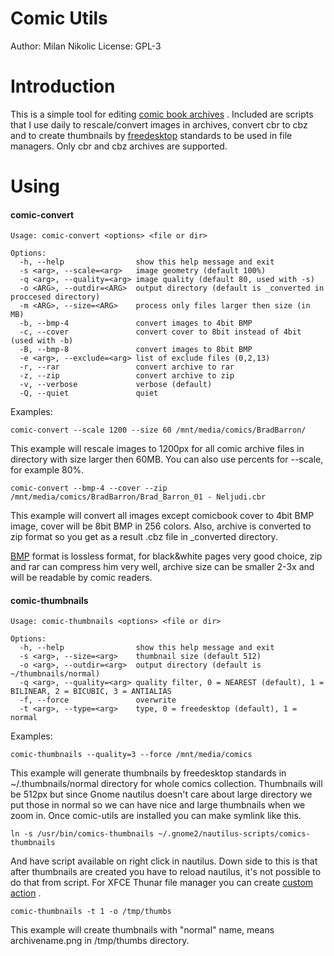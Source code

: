 Comic Utils
===========

Author: Milan Nikolic 
License: GPL-3

Introduction
============

This is a simple tool for editing [comic book archives](http://en.wikipedia.org/wiki/Comic_Book_Archive_file) .
Included are scripts that I use daily to rescale/convert images in archives, convert cbr to cbz and to create thumbnails by [freedesktop](http://www.freedesktop.org/wiki/) standards to be used in file managers.
Only cbr and cbz archives are supported.

Using
=====

#### comic-convert

    Usage: comic-convert <options> <file or dir>

    Options:
      -h, --help                show this help message and exit
      -s <arg>, --scale=<arg>   image geometry (default 100%)
      -q <arg>, --quality=<arg> image quality (default 80, used with -s)
      -o <ARG>, --outdir=<ARG>  output directory (default is _converted in proccesed directory)
      -m <ARG>, --size=<ARG>    process only files larger then size (in MB)
      -b, --bmp-4               convert images to 4bit BMP
      -c, --cover               convert cover to 8bit instead of 4bit (used with -b)
      -B, --bmp-8               convert images to 8bit BMP
      -e <arg>, --exclude=<arg> list of exclude files (0,2,13)
      -r, --rar                 convert archive to rar
      -z, --zip                 convert archive to zip
      -v, --verbose             verbose (default)
      -Q, --quiet               quiet

Examples:

    comic-convert --scale 1200 --size 60 /mnt/media/comics/BradBarron/

This example will rescale images to 1200px for all comic archive files in directory with size larger then 60MB. You can also use percents for --scale, for example 80%.

    comic-convert --bmp-4 --cover --zip /mnt/media/comics/BradBarron/Brad_Barron_01 - Neljudi.cbr

This example will convert all images except comicbook cover to 4bit BMP image, cover will be 8bit BMP in 256 colors. Also, archive is converted to zip format so you get as a result .cbz file in _converted directory.

[BMP](http://en.wikipedia.org/wiki/BMP_file_format) format is lossless format, for black&white pages very good choice, zip and rar can compress him very well, archive size can be smaller 2-3x and will be readable by comic readers.


#### comic-thumbnails

    Usage: comic-thumbnails <options> <file or dir>

    Options:
      -h, --help                show this help message and exit
      -s <arg>, --size=<arg>    thumbnail size (default 512)
      -o <arg>, --outdir=<arg>  output directory (default is ~/thumbnails/normal)
      -q <arg>, --quality=<arg> quality filter, 0 = NEAREST (default), 1 = BILINEAR, 2 = BICUBIC, 3 = ANTIALIAS
      -f, --force               overwrite
      -t <arg>, --type=<arg>    type, 0 = freedesktop (default), 1 = normal

Examples:

    comic-thumbnails --quality=3 --force /mnt/media/comics

This example will generate thumbnails by freedesktop standards in ~/.thumbnails/normal directory for whole comics collection.
Thumbnails will be 512px but since Gnome nautilus doesn't care about large directory we put those in normal so we can have nice and large thumbnails when we zoom in. Once comic-utils are installed you can make symlink like this.

    ln -s /usr/bin/comics-thumbnails ~/.gnome2/nautilus-scripts/comics-thumbnails

And have script available on right click in nautilus. Down side to this is that after thumbnails are created you have to reload nautilus, it's not possible to do that from script.
For XFCE Thunar file manager you can create [custom action](http://thunar.xfce.org/plugins.html#thunar-uca) .

    comic-thumbnails -t 1 -o /tmp/thumbs

This example will create thumbnails with "normal" name, means archivename.png in /tmp/thumbs directory.
